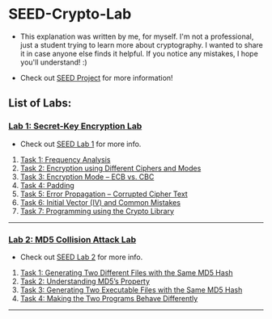 # SEED-Crypto-Lab

- This explanation was written by me, for myself. I'm not a professional, just a student trying to learn more about cryptography. I wanted to share it in case anyone else finds it helpful. If you notice any mistakes, I hope you'll understand! :)

- Check out [SEED Project](https://seedsecuritylabs.org/labsetup.html) for more information!

## List of Labs:

### [Lab 1: Secret-Key Encryption Lab](lab1)
- Check out [SEED Lab 1](https://seedsecuritylabs.org/Labs_20.04/Crypto/Crypto_Encryption/) for more info.

1. [Task 1: Frequency Analysis](/lab1/lab1-task1.md)
2. [Task 2: Encryption using Different Ciphers and Modes](/lab1/lab1-task2.md)
3. [Task 3: Encryption Mode – ECB vs. CBC](/lab1/lab1-task3.md)
4. [Task 4: Padding](/lab1/lab1-task4.md)
5. [Task 5: Error Propagation – Corrupted Cipher Text](/lab1/lab1-task5.md)
6. [Task 6: Initial Vector (IV) and Common Mistakes]()
7. [Task 7: Programming using the Crypto Library]()

---
### [Lab 2: MD5 Collision Attack Lab](lab2)
- Check out [SEED Lab 2](https://seedsecuritylabs.org/Labs_20.04/Crypto/Crypto_MD5_Collision/) for more info.

1. [Task 1: Generating Two Different Files with the Same MD5 Hash](/lab2/lab2-task1.md)
2. [Task 2: Understanding MD5’s Property](/lab2/lab2-task2.md)
3. [Task 3: Generating Two Executable Files with the Same MD5 Hash](/lab2/lab2-task3.md)
4. [Task 4: Making the Two Programs Behave Differently]()

---
